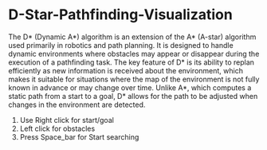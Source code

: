 # D-Star-Pathfinding-Visualization
The D* (Dynamic A*) algorithm is an extension of the A* (A-star) algorithm used primarily in robotics and path planning. It is designed to handle dynamic environments where obstacles may appear or disappear during the execution of a pathfinding task. The key feature of D* is its ability to replan efficiently as new information is received about the environment, which makes it suitable for situations where the map of the environment is not fully known in advance or may change over time. Unlike A*, which computes a static path from a start to a goal, D* allows for the path to be adjusted when changes in the environment are detected.

1. Use Right click for start/goal
2. Left click for obstacles
3. Press Space_bar for Start searching
